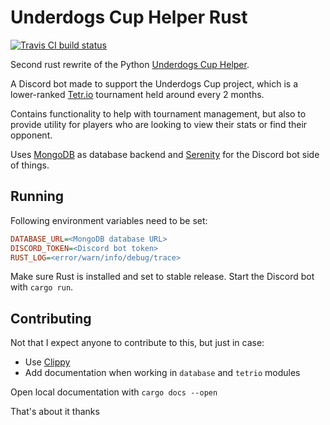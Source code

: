# Underdogs Cup Helper Rust

[![Travis CI build status](https://travis-ci.com/IceDynamix/uc_helper_rust.svg?branch=main)](https://travis-ci.com/github/IceDynamix/uc_helper_rust)

Second rust rewrite of the Python
[Underdogs Cup Helper](https://github.com/IceDynamix/underdogs_cup_helper).

A Discord bot made to support the Underdogs Cup project, which is a lower-ranked
[Tetr.io] tournament held around every 2 months.

Contains functionality to help with tournament management, but also to provide utility for players who are looking to
view their stats or find their opponent.

Uses [MongoDB] as database backend and [Serenity] for the Discord bot side of things.

## Running

Following environment variables need to be set:

```ini
DATABASE_URL=<MongoDB database URL>
DISCORD_TOKEN=<Discord bot token>
RUST_LOG=<error/warn/info/debug/trace>
```

Make sure Rust is installed and set to stable release. Start the Discord bot with `cargo run`.

## Contributing

Not that I expect anyone to contribute to this, but just in case:

- Use [Clippy]
- Add documentation when working in `database` and `tetrio` modules

Open local documentation with `cargo docs --open`

That's about it thanks

[Tetr.io]: https://tetr.io

[MongoDB]: https://github.com/mongodb/mongo-rust-driver

[Serenity]: https://github.com/serenity-rs/serenity

[Clippy]: https://github.com/rust-lang/rust-clippy
